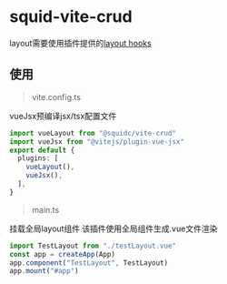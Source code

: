 # squid-vite-crud

layout需要使用插件提供的[layout hooks](./plugin/types.ts)

## 使用

> vite.config.ts

vueJsx预编译jsx/tsx配置文件

```ts
import vueLayout from "@squidc/vite-crud"
import vueJsx from "@vitejs/plugin-vue-jsx"
export default {
  plugins: [
    vueLayout(),
    vueJsx(),
  ],
}
```

> main.ts

挂载全局layout组件
该插件使用全局组件生成.vue文件渲染

```ts
import TestLayout from "./testLayout.vue"
const app = createApp(App)
app.component("TestLayout", TestLayout)
app.mount("#app")
```